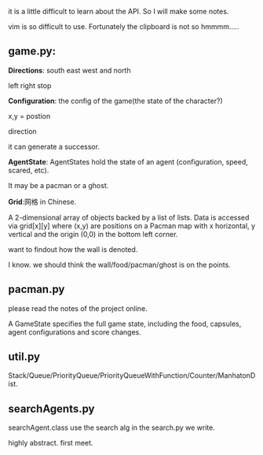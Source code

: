 it is a little difficult to learn about the API. So I will make some notes.

vim is so difficult to use. Fortunately the clipboard is not so hmmmm.....

## game.py:
**Directions**: south east west and north 

left right stop      

**Configuration**: the config of the game(the state of the character?)

x,y = postion 

direction

it can generate a successor.

**AgentState**: AgentStates hold the state of an agent (configuration, speed, scared, etc).

It may be a pacman or a ghost.

**Grid**:网格 in Chinese.

A 2-dimensional array of objects backed by a list of lists.  Data is accessed
    via grid[x][y] where (x,y) are positions on a Pacman map with x horizontal,
    y vertical and the origin (0,0) in the bottom left corner.

want to findout how the wall is denoted.

I know. we should think the wall/food/pacman/ghost is on the points.
## pacman.py
please read the notes of the project online.

A GameState specifies the full game state, including the food, capsules,
    agent configurations and score changes.


## util.py
Stack/Queue/PriorityQueue/PriorityQueueWithFunction/Counter/ManhatonDist.

## searchAgents.py
searchAgent.class use the search alg in the search.py we write.


highly abstract. first meet.